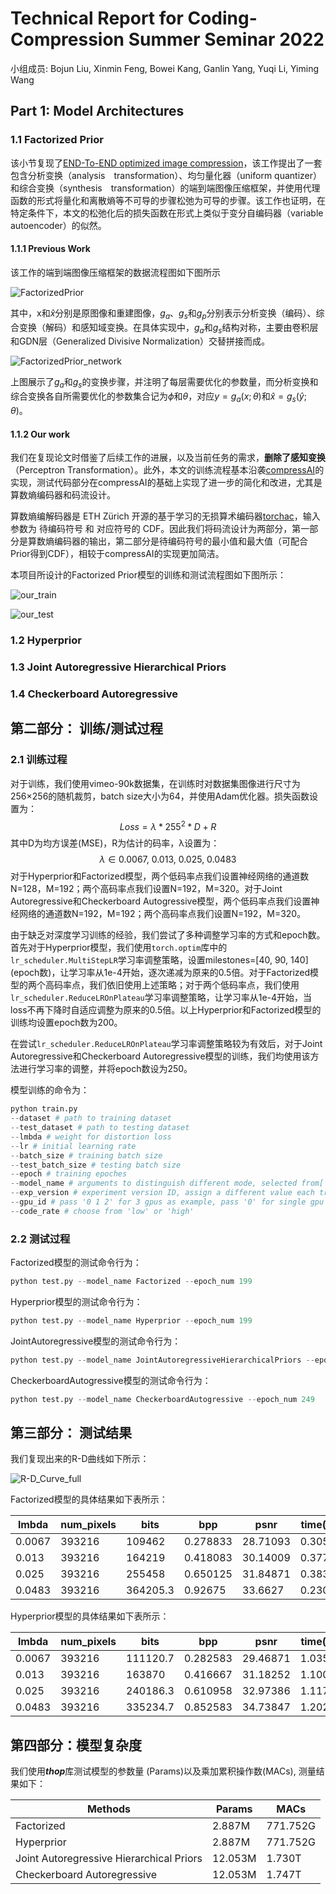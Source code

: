# Technical Report for Coding-Compression Summer Seminar 2022
小组成员: Bojun Liu, Xinmin Feng, Bowei Kang, Ganlin Yang, Yuqi Li, Yiming Wang

## Part 1: Model Architectures

### 1.1 Factorized Prior

该小节复现了[END-To-END optimized image compression](https://arxiv.org/abs/1611.01704)，该工作提出了一套包含分析变换（analysis　transformation）、均匀量化器（uniform quantizer）和综合变换（synthesis　transformation）的端到端图像压缩框架，并使用代理函数的形式将量化和离散熵等不可导的步骤松弛为可导的步骤。该工作也证明，在特定条件下，本文的松弛化后的损失函数在形式上类似于变分自编码器（variable autoencoder）的似然。
#### 1.1.1 Previous Work

该工作的端到端图像压缩框架的数据流程图如下图所示

![FactorizedPrior](./Image4md/factorized_prior.png)

其中，x和$\hat{x}$分别是原图像和重建图像，$g_a$、$g_s$和$g_p$分别表示分析变换（编码）、综合变换（解码）和感知域变换。在具体实现中，$g_a$和$g_s$结构对称，主要由卷积层和GDN层（Generalized Divisive Normalization）交替拼接而成。

![FactorizedPrior_network](Image4md/factorized_network.png)

上图展示了$g_a$和$g_s$的变换步骤，并注明了每层需要优化的参数量，而分析变换和综合变换各自所需要优化的参数集合记为$\phi$和$\theta$，对应$y=g_a(x;\theta)$和$\hat{x}=g_s(\hat{y};\theta)$。

#### 1.1.2 Our work

我们在复现论文时借鉴了后续工作的进展，以及当前任务的需求，**删除了感知变换**（Perceptron Transformation）。此外，本文的训练流程基本沿袭[compressAI](https://interdigitalinc.github.io/CompressAI/)的实现，测试代码部分在compressAI的基础上实现了进一步的简化和改进，尤其是算数熵编码器和码流设计。

算数熵编解码器是 ETH Zürich 开源的基于学习的无损算术编码器[torchac](https://pypi.org/project/torchac
)，输入参数为 待编码符号 和 对应符号的 CDF。因此我们将码流设计为两部分，第一部分是算数熵编码器的输出，第二部分是待编码符号的最小值和最大值（可配合Prior得到CDF），相较于compressAI的实现更加简洁。

本项目所设计的Factorized Prior模型的训练和测试流程图如下图所示：

![our_train](./Image4md/our_factorized_prior.png)

![our_test](./Image4md/our_factorized_prior_test.png)

### 1.2 Hyperprior



### 1.3 Joint Autoregressive Hierarchical Priors



### 1.4 Checkerboard Autoregressive



## 第二部分： 训练/测试过程

### 2.1 训练过程

对于训练，我们使用vimeo-90k数据集，在训练时对数据集图像进行尺寸为256×256的随机裁剪，batch size大小为64，并使用Adam优化器。损失函数设置为：
$$Loss=\lambda*{255^2}*D+R $$
其中D为均方误差(MSE)，R为估计的码率，λ设置为：
$$\lambda\in{0.0067,\ 0.013,\ 0.025,\ 0.0483}$$
对于Hyperprior和Factorized模型，两个低码率点我们设置神经网络的通道数N=128，M=192；两个高码率点我们设置N=192，M=320。对于Joint Autoregressive和Checkerboard Autogressive模型，两个低码率点我们设置神经网络的通道数N=192，M=192；两个高码率点我们设置N=192，M=320。

由于缺乏对深度学习训练的经验，我们尝试了多种调整学习率的方式和epoch数。首先对于Hyperprior模型，我们使用`torch.optim`库中的`lr_scheduler.MultiStepLR`学习率调整策略，设置milestones=[40, 90, 140] (epoch数)，让学习率从1e-4开始，逐次递减为原来的0.5倍。对于Factorized模型的两个高码率点，我们依旧使用上述策略；对于两个低码率点，我们使用`lr_scheduler.ReduceLROnPlateau`学习率调整策略，让学习率从1e-4开始，当loss不再下降时自适应调整为原来的0.5倍。以上Hyperprior和Factorized模型的训练均设置epoch数为200。

在尝试`lr_scheduler.ReduceLROnPlateau`学习率调整策略较为有效后，对于Joint Autoregressive和Checkerboard Autoregressive模型的训练，我们均使用该方法进行学习率的调整，并将epoch数设为250。

模型训练的命令为：

```python
python train.py 
--dataset # path to training dataset
--test_dataset # path to testing dataset
--lmbda # weight for distortion loss
--lr # initial learning rate
--batch_size # training batch size
--test_batch_size # testing batch size
--epoch # training epoches
--model_name # arguments to distinguish different mode, selected from['FactorizedPrior','Hyperprior', 'JointAutoregressiveHierarchicalPriors', 'CheckerboardAutogressive']
--exp_version # experiment version ID, assign a different value each training time to aviod overwrite
--gpu_id # pass '0 1 2' for 3 gpus as example, pass '0' for single gpu 
--code_rate # choose from 'low' or 'high'

```



### 2.2 测试过程

Factorized模型的测试命令行为：

```python
python test.py --model_name Factorized --epoch_num 199
```

Hyperprior模型的测试命令行为：

```python
python test.py --model_name Hyperprior --epoch_num 199
```

JointAutoregressive模型的测试命令行为：

```python
python test.py --model_name JointAutoregressiveHierarchicalPriors --epoch_num 249
```

CheckerboardAutogressive模型的测试命令行为：

```python
python test.py --model_name CheckerboardAutogressive --epoch_num 249
```

## 第三部分： 测试结果

我们复现出来的R-D曲线如下所示：

![R-D_Curve_full](statistics/R-D_Curve_full.jpg)

Factorized模型的具体结果如下表所示：

| lmbda  | num_pixels | bits     | bpp      | psnr     | time(enc) | time(dec) |
| ------ | ---------- | -------- | -------- | -------- | --------- | --------- |
| 0.0067 | 393216     | 109462   | 0.278833 | 28.71093 | 0.305292  | 0.32475   |
| 0.013  | 393216     | 164219   | 0.418083 | 30.14009 | 0.377417  | 0.386792  |
| 0.025  | 393216     | 255458   | 0.650125 | 31.84871 | 0.383417  | 0.357583  |
| 0.0483 | 393216     | 364205.3 | 0.92675  | 33.6627  | 0.230708  | 0.234292  |

Hyperprior模型的具体结果如下表所示：

| lmbda  | num_pixels | bits     | bpp      | psnr     | time(enc) | time(dec) |
| ------ | ---------- | -------- | -------- | -------- | --------- | --------- |
| 0.0067 | 393216     | 111120.7 | 0.282583 | 29.46871 | 1.035042  | 0.832708  |
| 0.013  | 393216     | 163870   | 0.416667 | 31.18252 | 1.100542  | 0.912625  |
| 0.025  | 393216     | 240186.3 | 0.610958 | 32.97386 | 1.117917  | 0.772125  |
| 0.0483 | 393216     | 335234.7 | 0.852583 | 34.73847 | 1.202125  | 1.087917  |

## 第四部分：模型复杂度

我们使用***thop***库测试模型的参数量 (Params)以及乘加累积操作数(MACs), 测量结果如下：

| Methods                                  | Params  | MACs     |
| ---------------------------------------- | ------- | -------- |
| Factorized                               | 2.887M  | 771.752G |
| Hyperprior                               | 2.887M  | 771.752G |
| Joint Autoregressive Hierarchical Priors | 12.053M | 1.730T   |
| Checkerboard Autoregressive              | 12.053M | 1.747T   |

